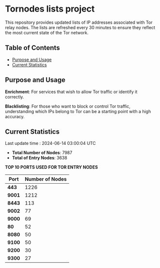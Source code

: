 # Tornodes lists project

This repository provides updated lists of IP addresses associated with Tor relay nodes. The lists are refreshed every 30 minutes to ensure they reflect the most current state of the Tor network.

## Table of Contents

- [Purpose and Usage](#purpose-and-usage)
- [Current Statistics](#current-statistics)


## Purpose and Usage

**Enrichment**: For services that wish to allow Tor traffic or identify it correctly.

**Blacklisting**: For those who want to block or control Tor traffic, understanding which IPs belong to Tor can be a starting point with a high accuracy.

## Current Statistics

Last update time : 2024-06-14 03:00:04 UTC

- **Total Number of Nodes**: 7987
- **Total of Entry Nodes**: 3638

**TOP 10 PORTS USED FOR TOR ENTRY NODES**

| **Port** | **Number of Nodes** |
|------|-----------------|
| **443**   | 1226  |
| **9001**   | 1212  |
| **8443**   | 113  |
| **9002**   | 77  |
| **9000**   | 69  |
| **80**   | 52  |
| **8080**   | 50  |
| **9100**   | 50  |
| **9200**   | 30  |
| **9300**   | 27  |

